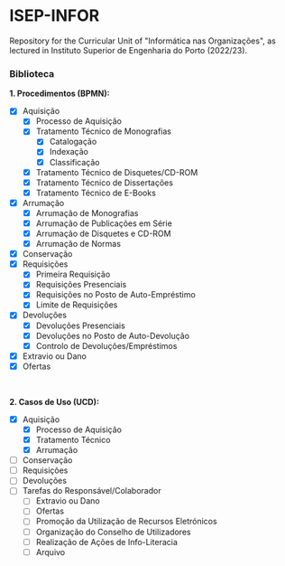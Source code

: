# ISEP-INFOR
Repository for the Curricular Unit of "Informática nas Organizações", as lectured in Instituto Superior de Engenharia do Porto (2022/23).


### Biblioteca

**1. Procedimentos (BPMN):**
  - [X] Aquisição
  	- [X] Processo de Aquisição
  	- [X] Tratamento Técnico de Monografias
  		- [X] Catalogação
		- [X] Indexação
		- [X] Classificação
  	- [X] Tratamento Técnico de Disquetes/CD-ROM
  	- [X] Tratamento Técnico de Dissertações
  	- [X] Tratamento Técnico de E-Books
  - [X] Arrumação
  	- [X] Arrumação de Monografias
	- [X] Arrumação de Publicações em Série
  	- [X] Arrumação de Disquetes e CD-ROM
  	- [X] Arrumação de Normas
  - [X] Conservação
  - [X] Requisições
	- [X] Primeira Requisição
  	- [X] Requisições Presenciais
	- [X] Requisições no Posto de Auto-Empréstimo
	- [X] Limite de Requisições
  - [X] Devoluções
  	- [X] Devoluções Presenciais
	- [X] Devoluções no Posto de Auto-Devolução
 	- [X] Controlo de Devoluções/Empréstimos
  - [X] Extravio ou Dano
  - [X] Ofertas

<br>

**2. Casos de Uso (UCD):**
  - [X] Aquisição
  	- [X] Processo de Aquisição
	- [X] Tratamento Técnico
	- [X] Arrumação
  - [ ] Conservação
  - [ ] Requisições
  - [ ] Devoluções
  - [ ] Tarefas do Responsável/Colaborador
  	- [ ] Extravio ou Dano
  	- [ ] Ofertas
  	- [ ] Promoção da Utilização de Recursos Eletrónicos
	- [ ] Organização do Conselho de Utilizadores
	- [ ] Realização de Ações de Info-Literacia
	- [ ] Arquivo
